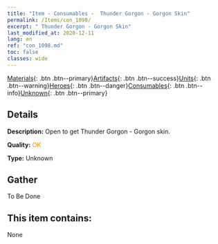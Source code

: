 ```yaml
---
title: "Item - Consumables -  Thunder Gorgon - Gorgon Skin"
permalink: /Items/con_1098/
excerpt: " Thunder Gorgon - Gorgon Skin"
last_modified_at: 2020-12-11
lang: en
ref: "con_1098.md"
toc: false
classes: wide
---
```

 [Materials](/Items/){: .btn .btn--primary}[Artifacts](/Items/Artifacts/){: .btn .btn--success}[Units](/Items/Units/){: .btn .btn--warning}[Heroes](/Items/Heroes/){: .btn .btn--danger}[Consumables](/Items/Consumables/){: .btn .btn--info}[Unknown](/Items/Unknown/){: .btn .btn--primary}

## Details
 **Description:** Open to get Thunder Gorgon - Gorgon skin.

 **Quality:** <span style="color: #FF8C00">OK</span>

 **Type:** Unknown

## Gather

  To Be Done

## This item contains:

  None

